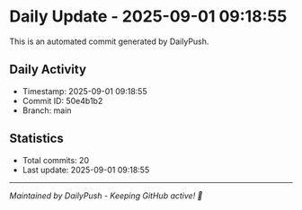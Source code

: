 # Daily Update - 2025-09-01 09:18:55

This is an automated commit generated by DailyPush.

## Daily Activity
- Timestamp: 2025-09-01 09:18:55
- Commit ID: 50e4b1b2
- Branch: main

## Statistics
- Total commits: 20
- Last update: 2025-09-01 09:18:55

---
*Maintained by DailyPush - Keeping GitHub active! 🚀*
